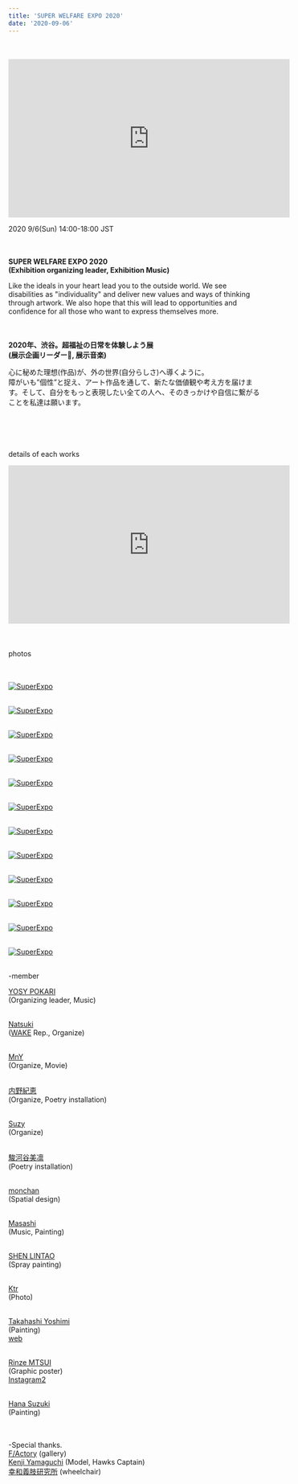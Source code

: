 ```yaml
---
title: 'SUPER WELFARE EXPO 2020'
date: '2020-09-06'
---
```

<br>
<br>

<iframe width="560" height="315" src="https://www.youtube-nocookie.com/embed/HON7TwmwTuk?start=426" frameborder="0" allow="accelerometer; autoplay; clipboard-write; encrypted-media; gyroscope; picture-in-picture" allowfullscreen></iframe>

2020 9/6(Sun) 14:00-18:00 JST⠀
<br>
<br>
<br>

**SUPER WELFARE EXPO 2020** <br>
**(Exhibition organizing leader, Exhibition Music)**

Like the ideals in your heart lead you to the outside world.
We see disabilities as "individuality" and deliver new values and ways of thinking through artwork. We also hope that this will lead to opportunities and confidence for all those who want to express themselves more.
<br>
<br>
<br>

**2020年、渋谷。超福祉の日常を体験しよう展** <br>
**(展示企画リーダー, 展示音楽)**

心に秘めた理想(作品)が、外の世界(自分らしさ)へ導くように。<br>
障がいも”個性”と捉え、アート作品を通して、新たな価値観や考え方を届けます。そして、自分をもっと表現したい全ての人へ、そのきっかけや自信に繋がることを私達は願います。
<br>
<br>
<br>
<br>
<br>
<br>
details of each works
<br>
<iframe width="560" height="315" src="https://www.youtube-nocookie.com/embed/UBcayGtdyTI?start=2338" frameborder="0" allow="accelerometer; autoplay; clipboard-write; encrypted-media; gyroscope; picture-in-picture" allowfullscreen></iframe>
<br>
<br>
<br>
<br>
photos
<br>
<br>
<br>

[![SuperExpo](/images/SuperExpo/SuperExpo01.jpg)](https://www.instagram.com/pokaryosy)
<br>
<br>

[![SuperExpo](/images/SuperExpo/SuperExpo02.jpg)](https://www.instagram.com/wakuwakumon)
<br>
<br>

[![SuperExpo](/images/SuperExpo/SuperExpo03.jpg)](https://www.instagram.com/mcguffin_official)
<br>
<br>

[![SuperExpo](/images/SuperExpo/SuperExpo04.jpg)](https://www.instagram.com/mirin.61s)
<br>
<br>

[![SuperExpo](/images/SuperExpo/SuperExpo12.jpg)](https://www.instagram.com/key_yekk)
<br>
<br>

[![SuperExpo](/images/SuperExpo/SuperExpo05.jpg)](https://www.instagram.com/_apple.idea)
<br>
<br>

[![SuperExpo](/images/SuperExpo/SuperExpo06.jpg)](https://www.instagram.com/ktr______)
<br>
<br>

[![SuperExpo](/images/SuperExpo/SuperExpo07.jpg)](https://www.instagram.com/lintao.s)
<br>
<br>

[![SuperExpo](/images/SuperExpo/SuperExpo08.jpg)](https://www.instagram.com/lintao.s)
<br>
<br>

[![SuperExpo](/images/SuperExpo/SuperExpo09.jpg)](https://www.instagram.com/hanabudayo)
<br>
<br>

[![SuperExpo](/images/SuperExpo/SuperExpo10.jpg)](https://www.instagram.com/yopsymi)
<br>
<br>

[![SuperExpo](/images/SuperExpo/SuperExpo11.jpg)](https://www.instagram.com/ktr______)
<br>
<br>

-member
<br>

[YOSY POKARI](https://www.instagram.com/pokaryosy) <br>
(Organizing leader, Music)
<br>
<br>

[Natsuki](https://www.instagram.com/natsuki_lala) <br>
([WAKE](https://www.instagram.com/wake_tokyo) Rep., Organize) 
<br>
<br>

[MnY](https://www.instagram.com/insta_ota_whimsy) <br>
(Organize, Movie)
<br>
<br>

[内野紀恵](https://www.instagram.com/key_yekk) <br>
(Organize, Poetry installation)
<br>
<br>

[Suzy](https://www.instagram.com/szz.y99/) <br>
(Organize)
<br>
<br>

[駿河谷美凛](https://www.instagram.com/mirin.61s) <br>
(Poetry installation)
<br>
<br>

[monchan](https://www.instagram.com/wakuwakumon) <br>
(Spatial design)
<br>
<br>

[Masashi](https://www.instagram.com/m_asashiomoto) <br>
(Music, Painting)
<br>
<br>

[SHEN LINTAO](https://www.instagram.com/lintao.s) <br>
(Spray painting)
<br>
<br>

[Ktr](https://www.instagram.com/ktr______) <br>
(Photo)
<br>
<br>

[Takahashi Yoshimi](https://www.instagram.com/yopsymi) <br>
(Painting) <br>
[web](https://yoshimitakahashi.wixsite.com/yoshimi-illustration)
<br>
<br>

[Rinze MTSUI](https://www.instagram.com/rinze_eeeee) <br>
(Graphic poster) <br>
[Instagram2](https://www.instagram.com/_apple.idea) 
<br>
<br>

[Hana Suzuki](https://www.instagram.com/hanabudayo) <br>
(Painting)
<br>
<br>
<br>

-Special thanks. <br>
[F/Actory](https://www.instagram.com/factory_tokyo) (gallery) <br>
[Kenji Yamaguchi](https://chibahawks.com) (Model, Hawks Captain) <br>
[幸和義肢研究所](https://www.kowagishi.com) (wheelchair) <br>


<br>
<br>
<!-- 
#h1
##h2
###h3
####h4
#####h5
######h6
- brabra is list
**bold text**
_Italic_ or *Italic*

-->